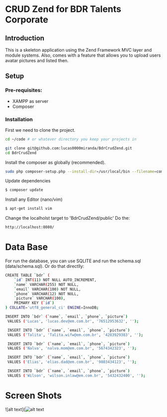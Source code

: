 # CRUD Zend for BDR Talents Corporate

## Introduction

This is a skeleton application using the Zend Framework MVC layer and module
systems. Also, comes with a feature that allows you to upload users avatar pictures and listed then.

## Setup

### Pre-requisites:

* XAMPP as server
* Composer

### Installation

First we need to clone the project.

```bash
cd ~/code # or whatever directory you keep your projects in

git clone git@github.com:lucas0000miranda/BdrCrudZend.git
cd BdrCrudZend
```

Install the composer as globally (recommended).
```bash
sudo php composer-setup.php --install-dir=/usr/local/bin --filename=composer
```
Update dependencies
```bash
$ composer update
```

Install any Editor (nano/vim)
```bash
$ apt-get install vim
```
Change the localholst target to 'BdrCrudZend/public'
Do the:
```bash
http://localhost:8080/
```

# Data Base

For run the database, you can use SQLITE and run the schema.sql (data/schema.sql). Or do that directlly:
```bash
CREATE TABLE `bdr` (
    `id` INT(11) NOT NULL AUTO_INCREMENT,
    `name` VARCHAR(255) NOT NULL,
    `email` VARCHAR(100) NOT NULL,
    `phone` VARCHAR(12) NOT NULL,
    `picture` VARCHAR(100),
    PRIMARY KEY (`id`)
) COLLATE='utf8_general_ci' ENGINE=InnoDB;

INSERT INTO `bdr` (`name`, `email`, `phone`, `picture`)
 VALUES ('Lucas', 'lucas.dev@em.com.br', '76512953632', '');

 INSERT INTO `bdr` (`name`, `email`, `phone`, `picture`)
 VALUES ('Talita', 'Talita.wifw@em.com.br', '4283929383', '');

 INSERT INTO `bdr` (`name`, `email`, `phone`, `picture`)
 VALUES ('Nalva', 'nalva.mom@em.com.br', '5674342323', '');

 INSERT INTO `bdr` (`name`, `email`, `phone`, `picture`)
 VALUES ('Elias', 'elias.dad@em.com.br', '9803434123', '');

 INSERT INTO `bdr` (`name`, `email`, `phone`, `picture`)
 VALUES ('Wilson', 'wilson.inlaw@em.com.br', '5432432400', '');
```

# Screen Shots
![alt text](![alt text](https://github.com/lucas0000miranda/BdrCrudZend/blob/master/bin/screen_shots/Captura%20de%20Tela%202020-03-15%20%C3%A0s%2022.10.14.png)
